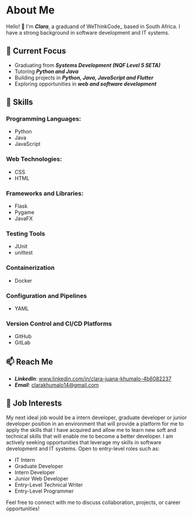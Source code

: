 # About Me
Hello! 👋 I'm **_Clara_**, a graduand of WeThinkCode_ based in South Africa. I have a strong background in software development and IT systems. 
## 🔭 Current Focus
- Graduating from **_Systems Development (NQF Level 5 SETA)_**
- Tutoring **_Python and Java_**
- Building projects in **_Python, Java, JavaScript and Flutter_**
- Exploring opportunities in **_web and software development_**
## 🌱 Skills
### Programming Languages:
- Python
- Java
- JavaScript
### Web Technologies: 
- CSS
- HTML
### Frameworks and Libraries:
- Flask
- Pygame
- JavaFX
### Testing Tools
- JUnit
- unittest
### Containerization
- Docker
### Configuration and Pipelines
- YAML
### Version Control and CI/CD Platforms
- GitHub
- GitLab

## 📫 Reach Me
- **_LinkedIn_**: www.linkedin.com/in/clara-juana-khumalo-4b6082237
- **_Email_**: clarakhumalo14@gmail.com
## 💼 Job Interests
My next ideal job would be a intern developer, graduate developer or junior developer position in an environment that will provide a platform for me to apply the skills that I have acquired and allow me to learn new soft and technical skills that will enable me to become a better developer. I am actively seeking opportunities that leverage my skills in software development and IT systems. Open to entry-level roles such as:

- IT Intern
- Graduate Developer
- Intern Developer
- Junior Web Developer
- Entry-Level Technical Writer
- Entry-Level Programmer

Feel free to connect with me to discuss collaboration, projects, or career opportunities!